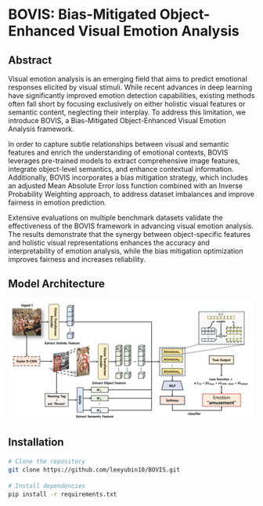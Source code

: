 # BOVIS: Bias-Mitigated Object-Enhanced Visual Emotion Analysis

## Abstract
Visual emotion analysis is an emerging field that aims to predict emotional responses elicited by visual stimuli. While recent advances in deep learning have significantly improved emotion detection capabilities, existing methods often fall short by focusing exclusively on either holistic visual features or semantic content, neglecting their interplay. To address this limitation, we introduce BOVIS, a Bias-Mitigated Object-Enhanced Visual Emotion Analysis framework. 

In order to capture subtle relationships between visual and semantic features and enrich the understanding of emotional contexts, BOVIS leverages pre-trained models to extract comprehensive image features, integrate object-level semantics, and enhance contextual information. Additionally, BOVIS incorporates a bias mitigation strategy, which includes an adjusted Mean Absolute Error loss function combined with an Inverse Probability Weighting approach, to address dataset imbalances and improve fairness in emotion prediction.

Extensive evaluations on multiple benchmark datasets validate the effectiveness of the BOVIS framework in advancing visual emotion analysis. The results demonstrate that the synergy between object-specific features and holistic visual representations enhances the accuracy and interpretability of emotion analysis, while the bias mitigation optimization improves fairness and increases reliability.

## Model Architecture

![Model Architecture](BOVIS_Framework.png)

## Installation
```bash
# Clone the repository
git clone https://github.com/leeyubin10/BOVIS.git

# Install dependencies
pip install -r requirements.txt

